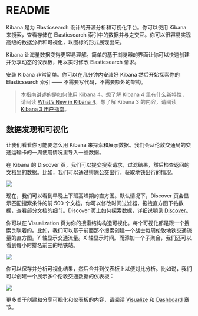 # README

Kibana 是为 Elasticsearch 设计的开源分析和可视化平台。你可以使用 Kibana 来搜索，查看存储在 Elasticsearch 索引中的数据并与之交互。你可以很容易实现高级的数据分析和可视化，以图标的形式展现出来。

Kibana 让海量数据变得更容易理解。简单的基于浏览器的界面让你可以快速创建并分享动态的仪表板，用以实时修改 Elasticsearch 请求。

安装 Kibana 非常简单。你可以在几分钟内安装好 Kibana 然后开始探索你的 Elasticsearch 索引 —— 不需要写代码，不需要额外的架构。

> 本指南讲述的是如何使用 Kibana 4。想了解 Kibana 4 里有什么新特性，请阅读 [What’s New in Kibana 4](./whats-new.md)。想了解 Kibana 3 的内容，请阅读 [Kibana 3 用户指南](../v3/README.md)。

## 数据发现和可视化

让我们看看你可能要怎么用 Kibana 来探索和展示数据。我们会从伦敦交通局的交通运输卡的一周使用情况里导入一些数据。

在 Kibana 的 Discover 页，我们可以提交搜索请求，过滤结果，然后检查返回的文档里的数据。比如，我们可以通过排除公交出行，获取地铁出行的情况。

![](http://www.elasticsearch.org/guide/en/kibana/current/images/TFL-CompletedTrips.jpg)

现在，我们可以看到早晚上下班高峰期的直方图。默认情况下，Discover 页会显示匹配搜索条件的前 500 个文档。你可以修改时间过滤器，拖拽直方图下钻数据，查看部分文档的细节。Discover 页上如何探索数据，详细说明见 [Discover](./discover.md)。

你可以在 Visualization 页为你的搜索结构构造可视化。每个可视化都是跟一个搜索关联着的。比如，我们可以基于前面那个搜索创建一个战士每周伦敦地铁交通流量的直方图。Y 轴显示交通流量。X 轴显示时间。而添加一个子聚合，我们还可以看到每小时排名前三的地铁站。

![](http://www.elasticsearch.org/guide/en/kibana/current/images/TFL-CommuteHistogram.jpg)

你可以保存并分析可视化结果，然后合并到仪表板上以便对比分析。比如说，我们可以创建一个展示多个伦敦交通数据的仪表板：

![](http://www.elasticsearch.org/guide/en/kibana/current/images/TFL-Dashboard.jpg)

更多关于创建和分享可视化和仪表板的内容，请阅读 [Visualize](./visualize.md) 和 [Dashboard](./dashboard.md) 章节。
